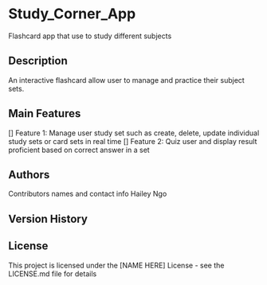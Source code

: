 # Study_Corner_App

Flashcard app that use to study different subjects

## Description

An interactive flashcard allow user to manage and practice their subject sets.

## Main Features

[] Feature 1: Manage user study set such as create, delete, update individual study sets or card sets in real time
[] Feature 2: Quiz user and display result proficient based on correct answer in a set  



## Authors

Contributors names and contact info
Hailey Ngo


## Version History


## License

This project is licensed under the [NAME HERE] License - see the LICENSE.md file for details

